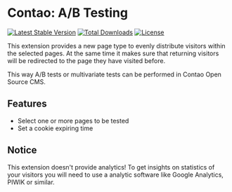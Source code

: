 # Contao: A/B Testing

[![Latest Stable Version](https://poser.pugx.org/bastibuck/contao-ab-testing/v/stable)](https://packagist.org/packages/bastibuck/contao-ab-testing)
[![Total Downloads](https://poser.pugx.org/bastibuck/contao-ab-testing/downloads)](https://packagist.org/packages/bastibuck/contao-ab-testing)
[![License](https://poser.pugx.org/bastibuck/contao-ab-testing/license)](https://packagist.org/packages/bastibuck/contao-ab-testing)

This extension provides a new page type to evenly distribute visitors within the selected pages. At the same time it makes sure that returning visitors will be redirected to the page they have visited before.

This way A/B tests or multivariate tests can be performed in Contao Open Source CMS.

## Features
* Select one or more pages to be tested
* Set a cookie expiring time

## Notice
This extension doesn't provide analytics! To get insights on statistics of your visitors you will need to use a analytic software like Google Analytics, PIWIK or similar.

